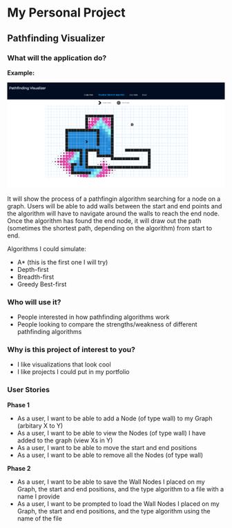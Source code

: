 # My Personal Project

## Pathfinding Visualizer


### What will the application do?

**Example:**

![alt text](image.png)

It will show the process of a pathfingin algorithm searching for a node on a graph. Users will be able to add walls between the start and end points and the algorithm will have to navigate around the walls to reach the end node. Once the algorithm has found the end node, it will draw out the path (sometimes the shortest path, depending on the algorithm) from start to end. 

Algorithms I could simulate:
- A* (this is the first one I will try)
- Depth-first
- Breadth-first
- Greedy Best-first

### Who will use it?

- People interested in how pathfinding algorithms work
- People looking to compare the strengths/weakness of different pathfinding algorithms

### Why is this project of interest to you?

- I like visualizations that look cool
- I like projects I could put in my portfolio

### User Stories

**Phase 1**

- As a user, I want to be able to add a Node (of type wall) to my Graph (arbitary X to Y)
- As a user, I want to be able to view the Nodes (of type wall) I have added to the graph (view Xs in Y)
- As a user, I want to be able to move the start and end positions
- As a user, I want to be able to remove all the Nodes (of type wall)

**Phase 2**

- As a user, I want to be able to save the Wall Nodes I placed on my Graph, the start and end positions, and the type algorithm to a file with a name I provide
- As a user, I want to be prompted to load the Wall Nodes I placed on my Graph, the start and end positions, and the type algorithm using the name of the file
